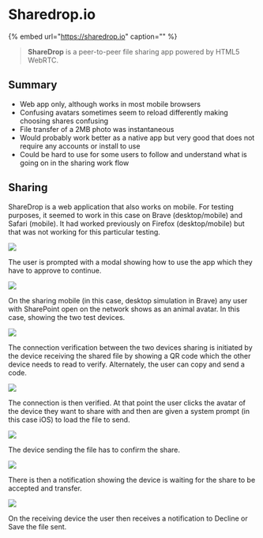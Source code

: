 # Sharedrop.io

{% embed url="https://sharedrop.io" caption="" %}

> **ShareDrop** is a peer-to-peer file sharing app powered by HTML5 WebRTC.

## Summary

* Web app only, although works in most mobile browsers
* Confusing avatars sometimes seem to reload differently making choosing shares confusing
* File transfer of a 2MB photo was instantaneous
* Would probably work better as a native app but very good that does not require any accounts or install to use
* Could be hard to use for some users to follow and understand what is going on in the sharing work flow

## Sharing

ShareDrop is a web application that also works on mobile. For testing purposes, it seemed to work in this case on Brave \(desktop/mobile\) and Safari \(mobile\). It had worked previously on Firefox \(desktop/mobile\) but that was not working for this particular testing.

![](../../.gitbook/assets/sharedrop-1.png)

The user is prompted with a modal showing how to use the app which they have to approve to continue.

![](../../.gitbook/assets/sharedrop-2.png)

On the sharing mobile \(in this case, desktop simulation in Brave\) any user with SharePoint open on the network shows as an animal avatar. In this case, showing the two test devices.

![](../../.gitbook/assets/sharedrop-3.png)

The connection verification between the two devices sharing is initiated by the device receiving the shared file by showing a QR code which the other device needs to read to verify. Alternately, the user can copy and send a code.

![](../../.gitbook/assets/sharedrop-4.png)

The connection is then verified. At that point the user clicks the avatar of the device they want to share with and then are given a system prompt \(in this case iOS\) to load the file to send.

![](../../.gitbook/assets/sharedrop-5.png)

The device sending the file has to confirm the share.

![](../../.gitbook/assets/sharedrop-6.png)

There is then a notification showing the device is waiting for the share to be accepted and transfer.

![](../../.gitbook/assets/sharedrop-8.png)

On the receiving device the user then receives a notification to Decline or Save the file sent.

